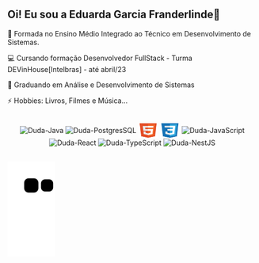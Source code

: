 ## Oi! Eu sou a Eduarda Garcia Franderlinde👋

👯 Formada no Ensino Médio Integrado ao Técnico em Desenvolvimento de Sistemas.

💻 Cursando formação Desenvolvedor FullStack - Turma DEVinHouse[Intelbras] - até abril/23

🌱 Graduando em Análise e Desenvolvimento de Sistemas

⚡ Hobbies: Livros, Filmes e Música...


<div style="display: inline_block" align="center"><br>
  <img align="center" alt="Duda-Java" height="30" width="40" src="https://cdn.jsdelivr.net/gh/devicons/devicon/icons/java/java-original.svg">
  <img align="center" alt="Duda-PostgresSQL" height="30" width="40" src="https://cdn.jsdelivr.net/gh/devicons/devicon/icons/postgresql/postgresql-original.svg">
  <img align="center" alt="Duda-HTML" height="30" width="40" src="https://raw.githubusercontent.com/devicons/devicon/master/icons/html5/html5-original.svg">
  <img align="center" alt="Duda-CSS" height="30" width="40" src="https://raw.githubusercontent.com/devicons/devicon/master/icons/css3/css3-original.svg">
  <img align="center" alt="Duda-JavaScript" height="30" width="40" src="https://cdn.jsdelivr.net/gh/devicons/devicon/icons/javascript/javascript-original.svg">
  <img align="center" alt="Duda-React" height="30" width="40" src="https://cdn.jsdelivr.net/gh/devicons/devicon/icons/react/react-original.svg">
  <img align="center" alt="Duda-TypeScript" height="30" width="40" src="https://cdn.jsdelivr.net/gh/devicons/devicon/icons/typescript/typescript-original.svg">
  <img align="center" alt="Duda-NestJS" height="30" width="40" src="https://cdn.jsdelivr.net/gh/devicons/devicon/icons/nestjs/nestjs-plain.svg">
  
</div>

##

 ![Snake animation](https://github.com/DudaFranderlinde/DudaFranderlinde/blob/output/github-contribution-grid-snake.svg)
